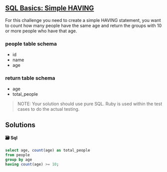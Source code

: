 ## [SQL Basics: Simple HAVING ](https://www.codewars.com/kata/58164ddf890632ce00000220)

For this challenge you need to create a simple HAVING statement, you want to count how many people have the same age and return the groups with 10 or more people who have that age.


### people table schema
- id
- name
- age

### return table schema
- age
- total_people


> NOTE: Your solution should use pure SQL. Ruby is used within the test cases to do the actual testing.

## Solutions
#### 🗃️ Sql
```sql
select age, count(age) as total_people
from people
group by age
having count(age) >= 10;
```
